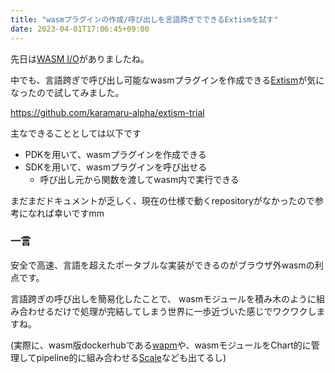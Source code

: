 ```yaml
---
title: "wasmプラグインの作成/呼び出しを言語跨ぎでできるExtismを試す"
date: 2023-04-01T17:06:45+09:00
---
```


先日は[WASM I/O](https://wasmio.tech/)がありましたね。

中でも、言語跨ぎで呼び出し可能なwasmプラグインを作成できる[Extism](https://extism.org/)が気になったので試してみました。

<!--more-->

https://github.com/karamaru-alpha/extism-trial

主なできることとしては以下です
- PDKを用いて、wasmプラグインを作成できる
- SDKを用いて、wasmプラグインを呼び出せる
  - 呼び出し元から関数を渡してwasm内で実行できる

まだまだドキュメントが乏しく、現在の仕様で動くrepositoryがなかったので参考になれば幸いですmm

### 一言

安全で高速、言語を超えたポータブルな実装ができるのがブラウザ外wasmの利点です。

言語跨ぎの呼び出しを簡易化したことで、 wasmモジュールを積み木のように組み合わせるだけで処理が完結してしまう世界に一歩近づいた感じでワクワクしますね。

(実際に、wasm版dockerhubである[wapm](https://wapm.io/)や、wasmモジュールをChart的に管理してpipeline的に組み合わせる[Scale](https://scale.sh/)なども出てるし)

